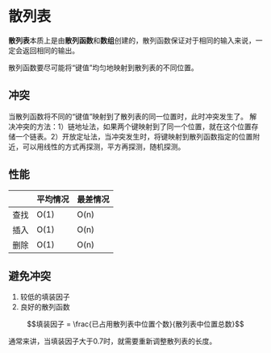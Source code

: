 <!--
 * @Author: ZhXZhao
 * @Date: 2020-10-26 21:50:53
 * @LastEditors: ZhXZhao
 * @LastEditTime: 2020-10-26 22:05:10
 * @Description:
-->
# 散列表

**散列表**本质上是由**散列函数**和**数组**创建的，散列函数保证对于相同的输入来说，一定会返回相同的输出。

散列函数要尽可能将“键值”均匀地映射到散列表的不同位置。

## 冲突

当散列函数将不同的“键值”映射到了散列表的同一位置时，此时冲突发生了。
解决冲突的方法：1）链地址法，如果两个键映射到了同一个位置，就在这个位置存储一个链表。2）开放定址法，当冲突发生时，将键映射到散列函数指定的位置附近，可以用线性的方式再探测，平方再探测，随机探测。

## 性能

|      | 平均情况 | 最差情况 |
| ---- | -------- | -------- |
| 查找 | O(1)     | O(n)     |
| 插入 | O(1)     | O(n)     |
| 删除 | O(1)     | O(n)     |

## 避免冲突

1. 较低的填装因子
2. 良好的散列函数

$$填装因子 = \frac{已占用散列表中位置个数}{散列表中位置总数}$$

通常来讲，当填装因子大于0.7时，就需要重新调整散列表的长度。
